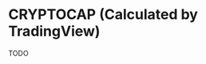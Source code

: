 # CRYPTOCAP (Calculated by TradingView)

TODO

<!-- CRYPTOCAP:USDT
CRYPTOCAP:ADA


(TOTAL3-BNB-XRP-ADA-DOGE-SOL-DOT-USDC-USDT)/BTC

CRYPTOCAP:ETH -->
